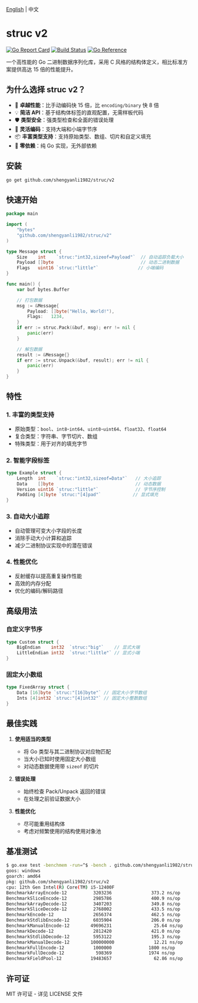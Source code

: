 [English](./README.md) | 中文

# struc v2

[![Go Report Card](https://goreportcard.com/badge/github.com/shengyanli1982/struc/v2)](https://goreportcard.com/report/github.com/shengyanli1982/struc/v2)
[![Build Status](https://github.com/shengyanli1982/struc/actions/workflows/test.yaml/badge.svg)](https://github.com/shengyanli1982/struc/actions)
[![Go Reference](https://pkg.go.dev/badge/github.com/shengyanli1982/struc/v2.svg)](https://pkg.go.dev/github.com/shengyanli1982/struc/v2)

一个高性能的 Go 二进制数据序列化库，采用 C 风格的结构体定义，相比标准方案提供高达 15 倍的性能提升。

## 为什么选择 struc v2？

-   🚀 **卓越性能**：比手动编码快 15 倍，比 `encoding/binary` 快 8 倍
-   💡 **简洁 API**：基于结构体标签的直观配置，无需样板代码
-   🛡️ **类型安全**：强类型检查和全面的错误处理
-   🔄 **灵活编码**：支持大端和小端字节序
-   📦 **丰富类型支持**：支持原始类型、数组、切片和自定义填充
-   🎯 **零依赖**：纯 Go 实现，无外部依赖

## 安装

```bash
go get github.com/shengyanli1982/struc/v2
```

## 快速开始

```go
package main

import (
    "bytes"
    "github.com/shengyanli1982/struc/v2"
)

type Message struct {
    Size    int    `struc:"int32,sizeof=Payload"`  // 自动追踪负载大小
    Payload []byte                                 // 动态二进制数据
    Flags   uint16 `struc:"little"`               // 小端编码
}

func main() {
    var buf bytes.Buffer

    // 打包数据
    msg := &Message{
        Payload: []byte("Hello, World!"),
        Flags:   1234,
    }
    if err := struc.Pack(&buf, msg); err != nil {
        panic(err)
    }

    // 解包数据
    result := &Message{}
    if err := struc.Unpack(&buf, result); err != nil {
        panic(err)
    }
}
```

## 特性

### 1. 丰富的类型支持

-   原始类型：`bool`、`int8`-`int64`、`uint8`-`uint64`、`float32`、`float64`
-   复合类型：字符串、字节切片、数组
-   特殊类型：用于对齐的填充字节

### 2. 智能字段标签

```go
type Example struct {
    Length  int    `struc:"int32,sizeof=Data"`   // 大小追踪
    Data    []byte                               // 动态数据
    Version uint16 `struc:"little"`              // 字节序控制
    Padding [4]byte `struc:"[4]pad"`            // 显式填充
}
```

### 3. 自动大小追踪

-   自动管理可变大小字段的长度
-   消除手动大小计算和追踪
-   减少二进制协议实现中的潜在错误

### 4. 性能优化

-   反射缓存以提高重复操作性能
-   高效的内存分配
-   优化的编码/解码路径

## 高级用法

### 自定义字节序

```go
type Custom struct {
    BigEndian    int32  `struc:"big"`    // 显式大端
    LittleEndian int32  `struc:"little"` // 显式小端
}
```

### 固定大小数组

```go
type FixedArray struct {
    Data [16]byte `struc:"[16]byte"` // 固定大小字节数组
    Ints [4]int32 `struc:"[4]int32"` // 固定大小整数数组
}
```

## 最佳实践

1. **使用适当的类型**

    - 将 Go 类型与其二进制协议对应物匹配
    - 当大小已知时使用固定大小数组
    - 对动态数据使用带 `sizeof` 的切片

2. **错误处理**

    - 始终检查 Pack/Unpack 返回的错误
    - 在处理之前验证数据大小

3. **性能优化**
    - 尽可能重用结构体
    - 考虑对频繁使用的结构使用对象池

## 基准测试

```bash
$ go.exe test -benchmem -run=^$ -bench . github.com/shengyanli1982/struc/v2
goos: windows
goarch: amd64
pkg: github.com/shengyanli1982/struc/v2
cpu: 12th Gen Intel(R) Core(TM) i5-12400F
BenchmarkArrayEncode-12          3203236               373.2 ns/op           137 B/op          4 allocs/op
BenchmarkSliceEncode-12          2985786               400.9 ns/op           137 B/op          4 allocs/op
BenchmarkArrayDecode-12          3407203               349.8 ns/op            73 B/op          2 allocs/op
BenchmarkSliceDecode-12          2768002               433.5 ns/op           112 B/op          4 allocs/op
BenchmarkEncode-12               2656374               462.5 ns/op           168 B/op          4 allocs/op
BenchmarkStdlibEncode-12         6035904               206.0 ns/op           136 B/op          3 allocs/op
BenchmarkManualEncode-12        49696231                25.64 ns/op           64 B/op          1 allocs/op
BenchmarkDecode-12               2812420               421.0 ns/op           103 B/op          2 allocs/op
BenchmarkStdlibDecode-12         5953122               195.3 ns/op            80 B/op          3 allocs/op
BenchmarkManualDecode-12        100000000               12.21 ns/op            8 B/op          1 allocs/op
BenchmarkFullEncode-12           1000000              1800 ns/op             456 B/op          4 allocs/op
BenchmarkFullDecode-12            598369              1974 ns/op             327 B/op          5 allocs/op
BenchmarkFieldPool-12           19483657                62.86 ns/op          168 B/op          4 allocs/op
```

## 许可证

MIT 许可证 - 详见 LICENSE 文件

